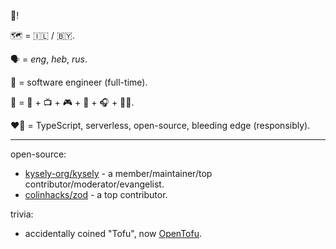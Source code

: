 :wave:!

:world_map: = :israel: / :belarus:.

:speaking_head: = _eng_, _heb_, _rus_.

💼 = software engineer (full-time).

:house_with_garden: = :wolf: + :tv: + :video_game: + :basketball: + :headphones: + 🏋️‍♂️.

:heart_on_fire: = TypeScript, serverless, open-source, bleeding edge (responsibly).

---

open-source:

- [kysely-org/kysely](https://github.com/kysely-org/kysely) - a member/maintainer/top contributor/moderator/evangelist.
- [colinhacks/zod](https://github.com/colinhacks/zod) - a top contributor.

trivia:

- accidentally coined "Tofu", now [OpenTofu](https://github.com/opentofu/opentofu).
